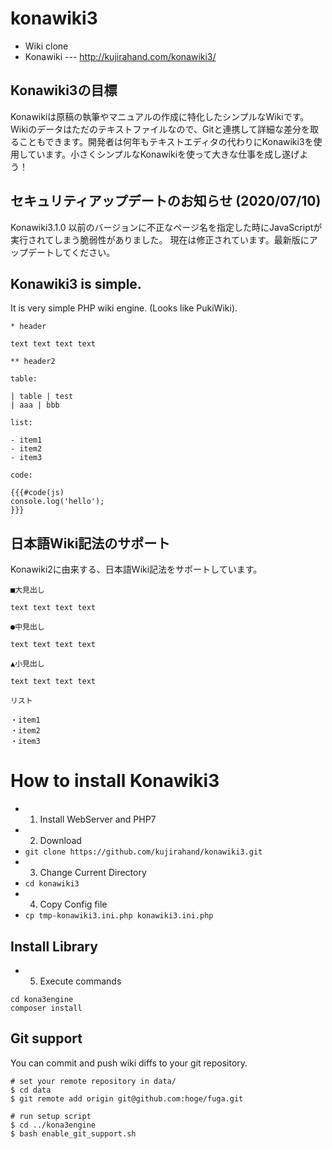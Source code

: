 # konawiki3

 - Wiki clone
 - Konawiki --- http://kujirahand.com/konawiki3/

## Konawiki3の目標

Konawikiは原稿の執筆やマニュアルの作成に特化したシンプルなWikiです。Wikiのデータはただのテキストファイルなので、Gitと連携して詳細な差分を取ることもできます。開発者は何年もテキストエディタの代わりにKonawiki3を使用しています。小さくシンプルなKonawikiを使って大きな仕事を成し遂げよう！

## セキュリティアップデートのお知らせ (2020/07/10)

Konawiki3.1.0 以前のバージョンに不正なページ名を指定した時にJavaScriptが実行されてしまう脆弱性がありました。
現在は修正されています。最新版にアップデートしてください。

## Konawiki3 is simple.

It is very simple PHP wiki engine. (Looks like PukiWiki).

```
* header

text text text text

** header2

table:

| table | test
| aaa | bbb

list:

- item1
- item2
- item3

code:

{{{#code(js)
console.log('hello');
}}}
```

## 日本語Wiki記法のサポート

Konawiki2に由来する、日本語Wiki記法をサポートしています。

```
■大見出し

text text text text

●中見出し

text text text text

▲小見出し

text text text text

リスト

・item1
・item2
・item3
```

# How to install Konawiki3

- 1. Install WebServer and PHP7
- 2. Download
 - ``git clone https://github.com/kujirahand/konawiki3.git``
- 3. Change Current Directory
 - ``cd konawiki3``
- 4. Copy Config file
 - ``cp tmp-konawiki3.ini.php konawiki3.ini.php``

## Install Library

- 5. Execute commands

```
cd kona3engine
composer install
```

## Git support

You can commit and push wiki diffs to your git repository.

```
# set your remote repository in data/
$ cd data
$ git remote add origin git@github.com:hoge/fuga.git

# run setup script
$ cd ../kona3engine
$ bash enable_git_support.sh
```
